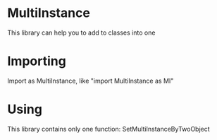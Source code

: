 # MultiInstance
This library can help you to add to classes into one
# Importing
Import as MultiInstance, like "import MultiInstance as MI"
# Using
This library contains only one function: SetMultiInstanceByTwoObject
